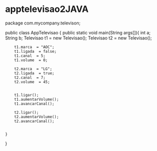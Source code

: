 # apptelevisao2JAVA

package com.mycompany.televison;


public class AppTelevisao {
    public static void main(String args[]){
        int a;
        String b;
        Televisao t1 = new Televisao();
        Televisao t2 = new Televisao();

        
        t1.marca  = "AOC";
        t1.ligada  = false;
        t1.canal  = 5;
        t1.volume  = 0;
        
        t2.marca  = "LG";
        t2.ligada  = true;
        t2.canal  = 7;
        t2.volume  = 45;
        
        
        t1.ligar();
        t1.aumentarVolume();
        t1.avancarCanal();
        
        t2.ligar();
        t2.aumentarVolume();
        t2.avancarCanal();
        
        
    }
}
